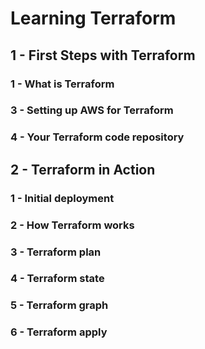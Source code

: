 # Learning Terraform

## 1 - First Steps with Terraform

### 1 - What is Terraform

### 3 - Setting up AWS for Terraform

### 4 - Your Terraform code repository

## 2 - Terraform in Action

### 1 - Initial deployment

### 2 - How Terraform works

### 3 - Terraform plan

### 4 - Terraform state

### 5 - Terraform graph

### 6 - Terraform apply
